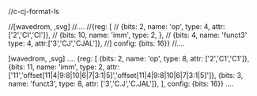 //c-cj-format-ls

//[wavedrom, ,svg]
//....
//{reg: [
//	{bits: 2,  name: 'op', 		type: 4,  attr: ['2','CI','CI']},
//	{bits: 10, name: 'imm',		type: 2,  },
//	{bits: 4,  name: 'funct3' 	type: 4,  attr:['3','CJ','CJAL']},
//] config: {bits: 16}}
//....

[wavedrom, ,svg]
....
{reg: [
{bits: 2, name: 'op',     type: 8, attr: ['2','C1','C1']},
{bits: 11, name: 'imm',   type: 2, attr: ['11','offset[11|4|9:8|10|6|7|3:1|5]','offset[11|4|9:8|10|6|7|3:1|5]']},
{bits: 3, name: 'funct3', type: 8, attr: ['3','C.J','C.JAL']},
], config: {bits: 16}}
....
